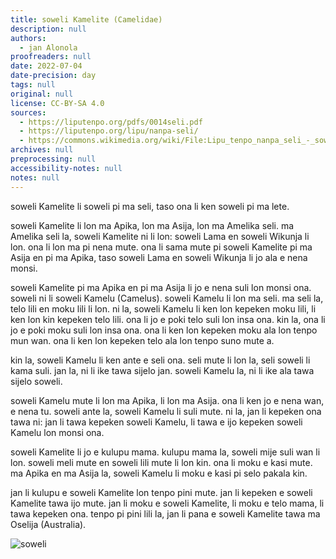 ```yaml
---
title: soweli Kamelite (Camelidae)
description: null
authors:
  - jan Alonola
proofreaders: null
date: 2022-07-04
date-precision: day
tags: null
original: null
license: CC-BY-SA 4.0
sources:
  - https://liputenpo.org/pdfs/0014seli.pdf
  - https://liputenpo.org/lipu/nanpa-seli/
  - https://commons.wikimedia.org/wiki/File:Lipu_tenpo_nanpa_seli_-_soweli.png
archives: null
preprocessing: null
accessibility-notes: null
notes: null
---
```


soweli Kamelite li soweli pi ma seli, taso ona li ken soweli pi ma lete.

soweli Kamelite li lon ma Apika, lon ma Asija, lon ma Amelika seli. ma Amelika seli la, soweli Kamelite ni li lon: soweli Lama en soweli Wikunja li lon. ona li lon ma pi nena mute. ona li sama mute pi soweli Kamelite pi ma Asija en pi ma Apika, taso soweli Lama en soweli Wikunja li jo ala e nena monsi.

soweli Kamelite pi ma Apika en pi ma Asija li jo e nena suli lon monsi ona. soweli ni li soweli Kamelu (Camelus). soweli Kamelu li lon ma seli. ma seli la, telo lili en moku lili li lon. ni la, soweli Kamelu li ken lon kepeken moku lili, li ken lon kin kepeken telo lili. ona li jo e poki telo suli lon insa ona. kin la, ona li jo e poki moku suli lon insa ona. ona li ken lon kepeken moku ala lon tenpo mun wan. ona li ken lon kepeken telo ala lon tenpo suno mute a.

kin la, soweli Kamelu li ken ante e seli ona. seli mute li lon la, seli soweli li kama suli. jan la, ni li ike tawa sijelo jan. soweli Kamelu la, ni li ike ala tawa sijelo soweli.

soweli Kamelu mute li lon ma Apika, li lon ma Asija. ona li ken jo e nena wan, e nena tu. soweli ante la, soweli Kamelu li suli mute. ni la, jan li kepeken ona tawa ni: jan li tawa kepeken soweli Kamelu, li tawa e ijo kepeken soweli Kamelu lon monsi ona.

soweli Kamelite li jo e kulupu mama. kulupu mama la, soweli mije suli wan li lon. soweli meli mute en soweli lili mute li lon kin. ona li moku e kasi mute. ma Apika en ma Asija la, soweli Kamelu li moku e kasi pi selo pakala kin.

jan li kulupu e soweli Kamelite lon tenpo pini mute. jan li kepeken e soweli Kamelite tawa ijo mute. jan li moku e soweli Kamelite, li moku e telo mama, li tawa kepeken ona. tenpo pi pini lili la, jan li pana e soweli Kamelite tawa ma Oselija (Australia).

![soweli](https://upload.wikimedia.org/wikipedia/commons/f/f9/Lipu_tenpo_nanpa_seli_-_soweli.png)